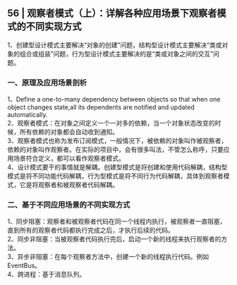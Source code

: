 ## 56 | 观察者模式（上）：详解各种应用场景下观察者模式的不同实现方式
1、创建型设计模式主要解决“对象的创建”问题，结构型设计模式主要解决“类或对象的组合或组装”问题，行为型设计模式主要解决的是“类或对象之间的交互”问题。

### 一、原理及应用场景剖析
1、Define a one-to-many dependency between objects so that when one object changes state,all its dependents are notified and updated automatically.  
2、观察者模式：在对象之间定义一个一对多的依赖，当一个对象状态改变的时候，所有依赖的对象都会自动收到通知。  
3、观察者模式也称为发布订阅模式，一般情况下，被依赖的对象叫作被观察者，依赖的对象叫作观察者。在实际的项目中，会有很多叫法，不管怎么称呼，只要应用场景符合定义，都可以看作观察者模式。  
4、设计模式要干的事情就是解耦。创建型模式是将创建和使用代码解耦，结构型模式是将不同功能代码解耦，行为型模式是将不同行为代码解耦，具体到观察者模式，它是将观察者和被观察者代码解耦。

### 二、基于不同应用场景的不同实现方式
1、同步阻塞：观察者和被观察者代码在同一个线程内执行，被观察者一直阻塞，直到所有的观察者代码都执行完成之后，才执行后续的代码。  
2、同步非阻塞：当被观察者代码执行完后，启动一个新的线程来执行观察者的方法。  
3、异步非阻塞：在每个观察者方法中，创建一个新的线程执行代码。例如EventBus。  
4、跨进程：基于消息队列。